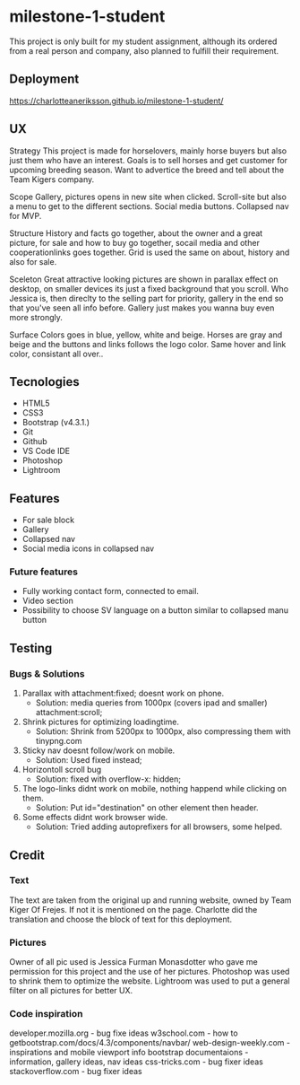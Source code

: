 # milestone-1-student

This project is only built for my student assignment, 
although its ordered from a real person and company, also planned to fulfill their requirement.

## Deployment

   https://charlotteaneriksson.github.io/milestone-1-student/

## UX 
  Strategy
    This project is made for horselovers, mainly horse buyers but also just them who have an interest. 
    Goals is to sell horses and get customer for upcoming breeding season.
    Want to advertice the breed and tell about the Team Kigers company.
  
  Scope
    Gallery, pictures opens in new site when clicked. 
    Scroll-site but also a menu to get to the different sections.
    Social media buttons.
    Collapsed nav for MVP.
  
  Structure
    History and facts go together, about the owner and a great picture, for sale and how to buy go together, 
    socail media and other cooperationlinks goes together.
    Grid is used the same on about, history and also for sale.
    
  Sceleton
    Great attractive looking pictures are shown in parallax effect on desktop, 
    on smaller devices its just a fixed background that you scroll.
    Who Jessica is, then direclty to the selling part for priority, 
    gallery in the end so that you've seen all info before. 
    Gallery just makes you wanna buy even more strongly.
    
  Surface
    Colors goes in blue, yellow, white and beige. 
    Horses are gray and beige and the buttons and links follows the logo color.
    Same hover and link color, consistant all over..

## Tecnologies
  - HTML5
  - CSS3
  - Bootstrap (v4.3.1.) 
  - Git
  - Github
  - VS Code IDE
  - Photoshop
  - Lightroom 
  
## Features
  - For sale block
  - Gallery
  - Collapsed nav
  - Social media icons in collapsed nav
  
### Future features
  - Fully working contact form, connected to email.
  - Video section
  - Possibility to choose SV language on a button similar to collapsed manu button 
  
## Testing 

### Bugs & Solutions
  1. Parallax with attachment:fixed; doesnt work on phone.
      - Solution: media queries from 1000px (covers ipad and smaller) attachment:scroll;
  2. Shrink pictures for optimizing loadingtime.
      - Solution: Shrink from 5200px to 1000px, also compressing them with tinypng.com 
  3. Sticky nav doesnt follow/work on mobile.
      - Solution: Used fixed instead;
  4. Horizontoll scroll bug
      - Solution: fixed with overflow-x: hidden;
  5. The logo-links didnt work on mobile, nothing happend while clicking on them.
       - Solution: Put id="destination" on other element then header.
  6. Some effects didnt work browser wide.
       - Solution: Tried adding autoprefixers for all browsers, some helped.
       
## Credit

### Text 
The text are taken from the original up and running website, owned by Team Kiger Of Frejes. If not it is mentioned on the page.
Charlotte did the translation and choose the block of text for this deployment.

### Pictures
Owner of all pic used is Jessica Furman Monasdotter who gave me permission for this project and the use of her pictures.
Photoshop was used to shrink them to optimize the website. 
Lightroom was used to put a general filter on all pictures for better UX.

### Code inspiration 
developer.mozilla.org - bug fixe ideas
w3school.com - how to
getbootstrap.com/docs/4.3/components/navbar/
web-design-weekly.com - inspirations and mobile viewport info 
bootstrap documentaions - information, gallery ideas, nav ideas
css-tricks.com - bug fixer ideas
stackoverflow.com - bug fixer ideas


